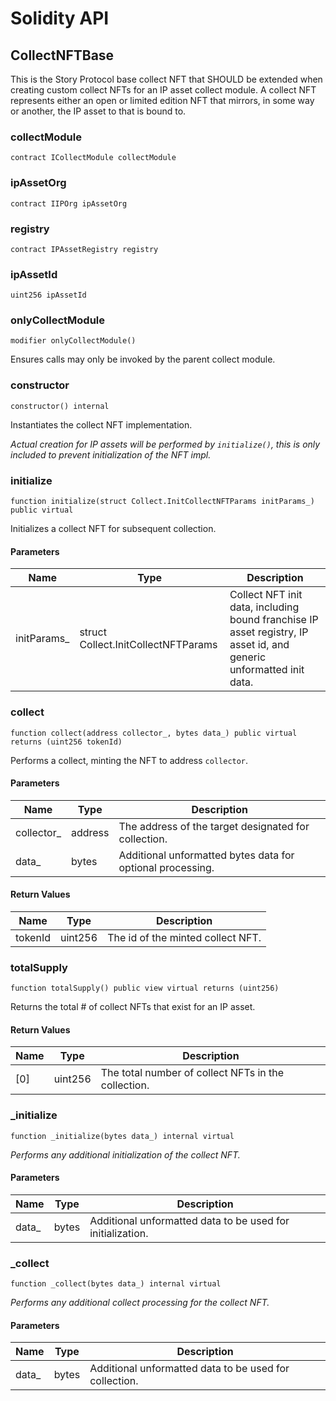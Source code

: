 # Solidity API

## CollectNFTBase

This is the Story Protocol base collect NFT that SHOULD be extended
        when creating custom collect NFTs for an IP asset collect module.
        A collect NFT represents either an open or limited edition NFT that
        mirrors, in some way or another, the IP asset to that is bound to.

### collectModule

```solidity
contract ICollectModule collectModule
```

### ipAssetOrg

```solidity
contract IIPOrg ipAssetOrg
```

### registry

```solidity
contract IPAssetRegistry registry
```

### ipAssetId

```solidity
uint256 ipAssetId
```

### onlyCollectModule

```solidity
modifier onlyCollectModule()
```

Ensures calls may only be invoked by the parent collect module.

### constructor

```solidity
constructor() internal
```

Instantiates the collect NFT implementation.

_Actual creation for IP assets will be performed by `initialize()`,
     this is only included to prevent initialization of the NFT impl._

### initialize

```solidity
function initialize(struct Collect.InitCollectNFTParams initParams_) public virtual
```

Initializes a collect NFT for subsequent collection.

#### Parameters

| Name | Type | Description |
| ---- | ---- | ----------- |
| initParams_ | struct Collect.InitCollectNFTParams | Collect NFT init data, including bound franchise IP         asset registry, IP asset id, and generic unformatted init data. |

### collect

```solidity
function collect(address collector_, bytes data_) public virtual returns (uint256 tokenId)
```

Performs a collect, minting the NFT to address `collector`.

#### Parameters

| Name | Type | Description |
| ---- | ---- | ----------- |
| collector_ | address | The address of the target designated for collection. |
| data_ | bytes | Additional unformatted bytes data for optional processing. |

#### Return Values

| Name | Type | Description |
| ---- | ---- | ----------- |
| tokenId | uint256 | The id of the minted collect NFT. |

### totalSupply

```solidity
function totalSupply() public view virtual returns (uint256)
```

Returns the total # of collect NFTs that exist for an IP asset.

#### Return Values

| Name | Type | Description |
| ---- | ---- | ----------- |
| [0] | uint256 | The total number of collect NFTs in the collection. |

### _initialize

```solidity
function _initialize(bytes data_) internal virtual
```

_Performs any additional initialization of the collect NFT._

#### Parameters

| Name | Type | Description |
| ---- | ---- | ----------- |
| data_ | bytes | Additional unformatted data to be used for initialization. |

### _collect

```solidity
function _collect(bytes data_) internal virtual
```

_Performs any additional collect processing for the collect NFT._

#### Parameters

| Name | Type | Description |
| ---- | ---- | ----------- |
| data_ | bytes | Additional unformatted data to be used for collection. |

